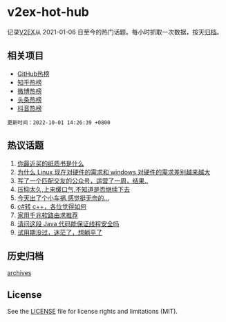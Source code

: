 # v2ex-hot-hub

 记录[V2EX](https://www.v2ex.com/)从 2021-01-06 日至今的热门话题。每小时抓取一次数据，按天[归档](archives)。
 
 ## 相关项目

- [GitHub热榜](https://github.com/snaildev/github-hot-hub)
- [知乎热榜](https://github.com/snaildev/zhihu-hot-hub)
- [微博热榜](https://github.com/snaildev/weibo-hot-hub)
- [头条热榜](https://github.com/snaildev/toutiao-hot-hub)
- [抖音热榜](https://github.com/snaildev/douyin-hot-hub)


 `更新时间：2022-10-01 14:26:39 +0800`

## 热议话题

1. [你最近买的纸质书是什么](https://www.v2ex.com/t/884039)
1. [为什么 Linux 现在对硬件的需求和 windows 对硬件的需求差别越来越大](https://www.v2ex.com/t/884049)
1. [写了一个匹配交友的公众号，运营了一周，结果..](https://www.v2ex.com/t/884029)
1. [压抑太久,上来缓口气,不知道是否继续下去](https://www.v2ex.com/t/884090)
1. [今天出了个小车祸,感觉挺无奈的...](https://www.v2ex.com/t/884077)
1. [c#转 c++，各位觉得如何](https://www.v2ex.com/t/884038)
1. [家用千兆软路由求推荐](https://www.v2ex.com/t/884107)
1. [请问这段 Java 代码能保证线程安全吗](https://www.v2ex.com/t/884035)
1. [试用期没过，迷茫了，想躺平了](https://www.v2ex.com/t/884040)

## 历史归档

[archives](archives)

## License

See the [LICENSE](LICENSE) file for license rights and limitations (MIT).

